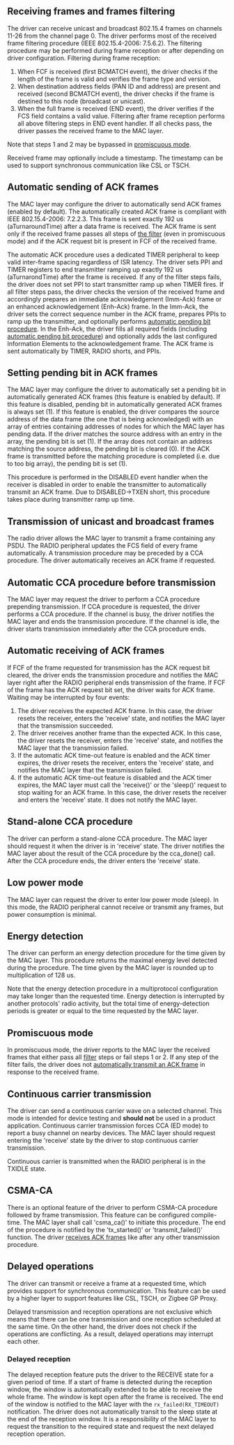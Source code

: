 ## Receiving frames and frames filtering

The driver can receive unicast and broadcast 802.15.4 frames on channels 11-26 from the channel page 0. The driver performs most of the received frame filtering procedure (IEEE 802.15.4-2006: 7.5.6.2). The filtering procedure may be performed during frame reception or after depending on driver configuration.
Filtering during frame reception:
 1. When FCF is received (first BCMATCH event), the driver checks if the length of the frame is valid and verifies the frame type and version.
 2. When destination address fields (PAN ID and address) are present and received (second BCMATCH event), the driver checks if the frame is destined to this node (broadcast or unicast).
 3. When the full frame is received (END event), the driver verifies if the FCS field contains a valid value.
Filtering after frame reception performs all above filtering steps in END event handler.
If all checks pass, the driver passes the received frame to the MAC layer.

Note that steps 1 and 2 may be bypassed in [promiscuous mode](Features-description#promiscuous-mode).

Received frame may optionally include a timestamp. The timestamp can be used to support synchronous communication like CSL or TSCH.

## Automatic sending of ACK frames

The MAC layer may configure the driver to automatically send ACK frames (enabled by default). The automatically created ACK frame is compliant with IEEE 802.15.4-2006: 7.2.2.3. This frame is sent exactly 192 us (aTurnaroundTime) after a data frame is received. The ACK frame is sent only if the received frame passes all steps of [the filter](Features-description#receiving-frames-and-frames-filtering) (even in promiscuous mode) and if the ACK request bit is present in FCF of the received frame.

The automatic ACK procedure uses a dedicated TIMER peripheral to keep valid inter-frame spacing regardless of ISR latency. The driver sets PPI and TIMER registers to end transmitter ramping up exactly 192 us (aTurnarondTime) after the frame is received. If any of the filter steps fails, the driver does not set PPI to start transmitter ramp up when TIMER fires. If all filter steps pass, the driver checks the version of the received frame and accordingly prepares an immediate acknowledgement (Imm-Ack) frame or an enhanced acknowledgement (Enh-Ack) frame. In the Imm-Ack, the driver sets the correct sequence number in the ACK frame, prepares PPIs to ramp up the transmitter, and optionally performs [automatic pending bit procedure](Features-description#setting-pending-bit-in-ack-frames). In the Enh-Ack, the driver fills all required fields (including [automatic pending bit procedure](Features-description#setting-pending-bit-in-ack-frames)) and optionally adds the last configured Information Elements to the acknowledgement frame. The ACK frame is sent automatically by TIMER, RADIO shorts, and PPIs.

## Setting pending bit in ACK frames

The MAC layer may configure the driver to automatically set a pending bit in automatically generated ACK frames (this feature is enabled by default). If this feature is disabled, pending bit in automatically generated ACK frames is always set (1). If this feature is enabled, the driver compares the source address of the data frame (the one that is being acknowledged) with an array of entries containing addresses of nodes for which the MAC layer has pending data. If the driver matches the source address with an entry in the array, the pending bit is set (1). If the array does not contain an address matching the source address, the pending bit is cleared (0). If the ACK frame is transmitted before the matching procedure is completed (i.e. due to too big array), the pending bit is set (1).

This procedure is performed in the DISABLED event handler when the receiver is disabled in order to enable the transmitter to automatically transmit an ACK frame. Due to DISABLED->TXEN short, this procedure takes place during transmitter ramp up time.

## Transmission of unicast and broadcast frames

The radio driver allows the MAC layer to transmit a frame containing any PSDU. The RADIO peripheral updates the FCS field of every frame automatically. A transmission procedure may be preceded by a CCA procedure. The driver automatically receives an ACK frame if requested.

## Automatic CCA procedure before transmission

The MAC layer may request the driver to perform a CCA procedure prepending transmission. If CCA procedure is requested, the driver performs a CCA procedure. If the channel is busy, the driver notifies the MAC layer and ends the transmission procedure. If the channel is idle, the driver starts transmission immediately after the CCA procedure ends.

## Automatic receiving of ACK frames

If FCF of the frame requested for transmission has the ACK request bit cleared, the driver ends the transmission procedure and notifies the MAC layer right after the RADIO peripheral ends transmission of the frame. If FCF of the frame has the ACK request bit set, the driver waits for ACK frame. Waiting may be interrupted by four events:
1. The driver receives the expected ACK frame. In this case, the driver resets the receiver, enters the 'receive' state, and notifies the MAC layer that the transmission succeeded.
2. The driver receives another frame than the expected ACK. In this case, the driver resets the receiver, enters the 'receive' state, and notifies the MAC layer that the transmission failed.
3. If the automatic ACK time-out feature is enabled and the ACK timer expires, the driver resets the receiver, enters the 'receive' state, and notifies the MAC layer that the transmission failed.
4. If the automatic ACK time-out feature is disabled and the ACK timer expires, the MAC layer must call the 'receive()' or the 'sleep()' request to stop waiting for an ACK frame. In this case, the driver resets the receiver and enters the 'receive' state. It does not notify the MAC layer.

## Stand-alone CCA procedure

The driver can perform a stand-alone CCA procedure. The MAC layer should request it when the driver is in 'receive' state. The driver notifies the MAC layer about the result of the CCA procedure by the cca_done() call. After the CCA procedure ends, the driver enters the 'receive' state.

## Low power mode

The MAC layer can request the driver to enter low power mode (sleep). In this mode, the RADIO peripheral cannot receive or transmit any frames, but power consumption is minimal.

## Energy detection

The driver can perform an energy detection procedure for the time given by the MAC layer. This procedure returns the maximal energy level detected during the procedure. The time given by the MAC layer is rounded up to multiplication of 128 us.

Note that the energy detection procedure in a multiprotocol configuration may take longer than the requested time. Energy detection is interrupted by another protocols' radio activity, but the total time of energy-detection periods is greater or equal to the time requested by the MAC layer.

## Promiscuous mode

In promiscuous mode, the driver reports to the MAC layer the received frames that either pass all [filter](Features-description#receiving-frames-and-frames-filtering) steps or fail steps 1 or 2. If any step of the filter fails, the driver does not [automatically transmit an ACK frame](Features-description#automatic-sending-of-ack-frames) in response to the received frame.

## Continuous carrier transmission

The driver can send a continuous carrier wave on a selected channel. This mode is intended for device testing and __should not__ be used in a product application. Continuous carrier transmission forces CCA (ED mode) to report a busy channel on nearby devices. The MAC layer should request entering the 'receive' state by the driver to stop continuous carrier transmission.

Continuous carrier is transmitted when the RADIO peripheral is in the TXIDLE state.

## CSMA-CA

There is an optional feature of the driver to perform CSMA-CA procedure followed by frame transmission. This feature can be configured compile-time. The MAC layer shall call 'csma_ca()' to initiate this procedure. The end of the procedure is notified by the 'tx_started()' or 'transmit_failed()' function. The driver [receives ACK frames](Features-description#automatic-receiving-of-ack-frames) like after any other transmission procedure.

## Delayed operations

The driver can transmit or receive a frame at a requested time, which provides support for synchronous communication. This feature can be used by a higher layer to support features like CSL, TSCH, or Zigbee GP Proxy.

Delayed transmission and reception operations are not exclusive which means that there can be one transmission and one reception scheduled at the same time. On the other hand, the driver does not check if the operations are conflicting. As a result, delayed operations may interrupt each other.

### Delayed reception

The delayed reception feature puts the driver to the RECEIVE state for a given period of time. If a start of frame is detected during the reception window, the window is automatically extended to be able to receive the whole frame. The window is kept open after the frame is received. The end of the window is notified to the MAC layer with the `rx_failed(RX_TIMEOUT)` notification. The driver does not automatically transit to the sleep state at the end of the reception window. It is a responsibility of the MAC layer to request the transition to the required state and request the next delayed reception operation.
